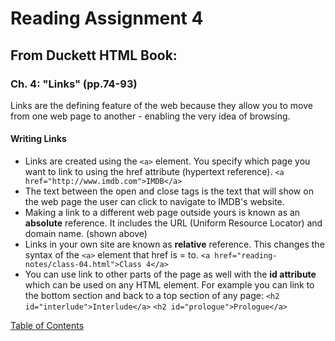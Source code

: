 # Reading Assignment 4

## From Duckett HTML Book:

### Ch. 4: "Links" (pp.74-93)

Links are the defining feature of the web because they allow you to move from one web page to another - enabling the very idea of browsing.

#### Writing Links

- Links are created using the ```<a>``` element. You specify which page you want to link to using the href attribute (hypertext reference). 
```<a href="http://www.imdb.com">IMDB</a>```
- The text between the open and close tags is the text that will show on the web page the user can click to navigate to IMDB's website.
- Making a link to a different web page outside yours is known as an **absolute** reference. It includes the URL (Uniform Resource Locator) and domain name. (shown above)
- Links in your own site are known as **relative** reference. This changes the syntax of the ```<a>``` element that href is = to. 
```<a href="reading-notes/class-04.html">Class 4</a>```
- You can use link to other parts of the page as well with the **id attribute** which can be used on any HTML element. For example you can link to the bottom section and back to a top section of any page:
```<h2 id="interlude">Interlude</a>```
```<h2 id="prologue">Prologue</a>```


[Table of Contents](README.md)
